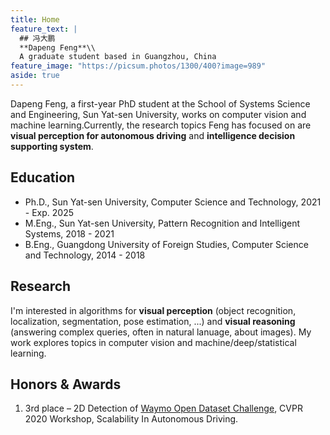 ```yaml
---
title: Home
feature_text: |
  ## 冯大鹏 
  **Dapeng Feng**\\ 
  A graduate student based in Guangzhou, China
feature_image: "https://picsum.photos/1300/400?image=989"
aside: true
---
```

Dapeng Feng, a first-year PhD student at the School of Systems Science and Engineering, Sun Yat-sen University, works on computer vision and machine learning.Currently, the research topics Feng has focused on are **visual perception for autonomous driving** and **intelligence decision supporting system**.

## Education
- Ph.D., Sun Yat-sen University, Computer Science and Technology, 2021 - Exp. 2025
- M.Eng., Sun Yat-sen University, Pattern Recognition and Intelligent Systems, 2018 - 2021
- B.Eng., Guangdong University of Foreign Studies, Computer Science and Technology, 2014 - 2018

## Research
I'm interested in algorithms for **visual perception** (object recognition, localization, segmentation, pose estimation, ...) and **visual reasoning** (answering complex queries, often in natural lanuage, about images). My work explores topics in computer vision and machine/deep/statistical learning.

<!-- ## [Paper List](/assets/references.pdf) -->

## Honors & Awards
1. 3rd place – 2D Detection of [Waymo Open Dataset Challenge](https://sites.google.com/view/cvpr20-scalability/wod-reports?authuser=0), CVPR 2020 Workshop, Scalability In Autonomous Driving.

<!-- {% include map.html id="1x-nqIbuaL_6vbzxepFjZA_dB8PNN8p9N"
z="12"
title="Sun Yat-sen University" %} -->
